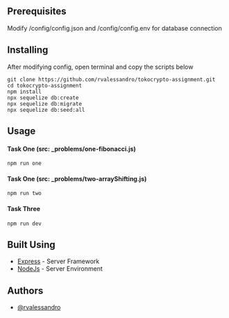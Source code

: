 ## Prerequisites

Modify /config/config.json and /config/config.env for database connection

## Installing

After modifying config, open terminal and copy the scripts below

```
git clone https://github.com/rvalessandro/tokocrypto-assignment.git
cd tokocrypto-assignment
npm install
npx sequelize db:create
npx sequelize db:migrate
npx sequelize db:seed:all
```

## Usage <a name="usage"></a>

#### Task One (src: \_problems/one-fibonacci.js)

```
npm run one
```

#### Task One (src: \_problems/two-arrayShifting.js)

```
npm run two
```

#### Task Three

```
npm run dev
```

## Built Using <a name = "built_using"></a>

- [Express](https://expressjs.com/) - Server Framework
- [NodeJs](https://nodejs.org/en/) - Server Environment

## Authors <a name = "authors"></a>

- [@rvalessandro](https://github.com/rvalessandro)
